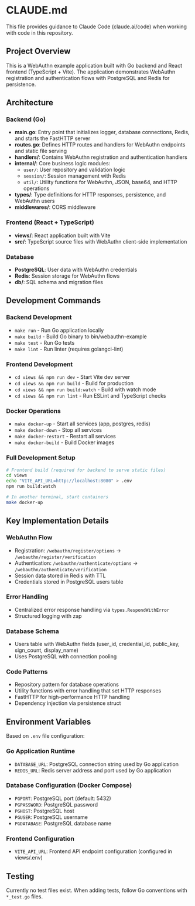 # CLAUDE.md

This file provides guidance to Claude Code (claude.ai/code) when working with code in this repository.

## Project Overview

This is a WebAuthn example application built with Go backend and React frontend (TypeScript + Vite). The application demonstrates WebAuthn registration and authentication flows with PostgreSQL and Redis for persistence.

## Architecture

### Backend (Go)
- **main.go**: Entry point that initializes logger, database connections, Redis, and starts the FastHTTP server
- **routes.go**: Defines HTTP routes and handlers for WebAuthn endpoints and static file serving
- **handlers/**: Contains WebAuthn registration and authentication handlers
- **internal/**: Core business logic modules:
  - `user/`: User repository and validation logic
  - `session/`: Session management with Redis
  - `util/`: Utility functions for WebAuthn, JSON, base64, and HTTP operations
- **types/**: Type definitions for HTTP responses, persistence, and WebAuthn users
- **middlewares/**: CORS middleware

### Frontend (React + TypeScript)
- **views/**: React application built with Vite
- **src/**: TypeScript source files with WebAuthn client-side implementation

### Database
- **PostgreSQL**: User data with WebAuthn credentials
- **Redis**: Session storage for WebAuthn flows
- **db/**: SQL schema and migration files

## Development Commands

### Backend Development
- `make run` - Run Go application locally
- `make build` - Build Go binary to bin/webauthn-example
- `make test` - Run Go tests
- `make lint` - Run linter (requires golangci-lint)

### Frontend Development
- `cd views && npm run dev` - Start Vite dev server
- `cd views && npm run build` - Build for production
- `cd views && npm run build:watch` - Build with watch mode
- `cd views && npm run lint` - Run ESLint and TypeScript checks

### Docker Operations
- `make docker-up` - Start all services (app, postgres, redis)
- `make docker-down` - Stop all services
- `make docker-restart` - Restart all services
- `make docker-build` - Build Docker images

### Full Development Setup
```bash
# Frontend build (required for backend to serve static files)
cd views
echo "VITE_API_URL=http://localhost:8080" > .env
npm run build:watch

# In another terminal, start containers
make docker-up
```

## Key Implementation Details

### WebAuthn Flow
- Registration: `/webauthn/register/options` → `/webauthn/register/verification`
- Authentication: `/webauthn/authenticate/options` → `/webauthn/authenticate/verification`
- Session data stored in Redis with TTL
- Credentials stored in PostgreSQL users table

### Error Handling
- Centralized error response handling via `types.RespondWithError`
- Structured logging with zap

### Database Schema
- Users table with WebAuthn fields (user_id, credential_id, public_key, sign_count, display_name)
- Uses PostgreSQL with connection pooling

### Code Patterns
- Repository pattern for database operations
- Utility functions with error handling that set HTTP responses
- FastHTTP for high-performance HTTP handling
- Dependency injection via persistence struct

## Environment Variables
Based on `.env` file configuration:

### Go Application Runtime
- `DATABASE_URL`: PostgreSQL connection string used by Go application
- `REDIS_URL`: Redis server address and port used by Go application

### Database Configuration (Docker Compose)
- `PGPORT`: PostgreSQL port (default: 5432)
- `PGPASSWORD`: PostgreSQL password
- `PGHOST`: PostgreSQL host
- `PGUSER`: PostgreSQL username
- `PGDATABASE`: PostgreSQL database name

### Frontend Configuration
- `VITE_API_URL`: Frontend API endpoint configuration (configured in views/.env)

## Testing
Currently no test files exist. When adding tests, follow Go conventions with `*_test.go` files.